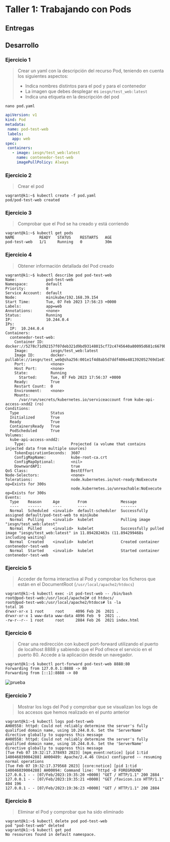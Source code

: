 # Taller 1: Trabajando con Pods

## Entregas



## Desarrollo

### Ejercicio 1

> Crear un yaml con la descripción del recurso Pod, teniendo en cuenta los siguientes aspectos:
>
>- Indica nombres distintos para el pod y para el contenedor
>- La imagen que debes desplegar es `iesgn/test_web:latest`
>- Indica una etiqueta en la descripción del pod

```shell
nano pod.yaml
```

```yaml
apiVersion: v1
kind: Pod
metadata:
 name: pod-test-web
 labels:
   app: web
spec:
 containers:
   - image: iesgn/test_web:latest
     name: contenedor-test-web
     imagePullPolicy: Always
```

### Ejercicio 2

> Crear el pod

```shell
vagrant@k1:~$ kubectl create -f pod.yaml
pod/pod-test-web created
```

### Ejercicio 3

> Comprobar que el Pod se ha creado y está corriendo

```shell
vagrant@k1:~$ kubectl get pods
NAME           READY   STATUS    RESTARTS   AGE
pod-test-web   1/1     Running   0          30m
```

### Ejercicio 4

> Obtener información detallada del Pod creado

```shell
vagrant@k1:~$ kubectl describe pod pod-test-web
Name:             pod-test-web
Namespace:        default
Priority:         0
Service Account:  default
Node:             minikube/192.168.39.154
Start Time:       Tue, 07 Feb 2023 17:56:23 +0000
Labels:           app=web
Annotations:      <none>
Status:           Running
IP:               10.244.0.4
IPs:
  IP:  10.244.0.4
Containers:
  contenedor-test-web:
    Container ID:   docker://5278c71d92157f07deb321d9bd93148015cf72c4745640a80095d681c6679be3
    Image:          iesgn/test_web:latest
    Image ID:       docker-pullable://iesgn/test_web@sha256:001e1f4d8ab5d7ddf406e481392052769d1e87bdcce672fc6b91cdf3ec136886
    Port:           <none>
    Host Port:      <none>
    State:          Running
      Started:      Tue, 07 Feb 2023 17:56:37 +0000
    Ready:          True
    Restart Count:  0
    Environment:    <none>
    Mounts:
      /var/run/secrets/kubernetes.io/serviceaccount from kube-api-access-xndd2 (ro)
Conditions:
  Type              Status
  Initialized       True 
  Ready             True 
  ContainersReady   True 
  PodScheduled      True 
Volumes:
  kube-api-access-xndd2:
    Type:                    Projected (a volume that contains injected data from multiple sources)
    TokenExpirationSeconds:  3607
    ConfigMapName:           kube-root-ca.crt
    ConfigMapOptional:       <nil>
    DownwardAPI:             true
QoS Class:                   BestEffort
Node-Selectors:              <none>
Tolerations:                 node.kubernetes.io/not-ready:NoExecute op=Exists for 300s
                             node.kubernetes.io/unreachable:NoExecute op=Exists for 300s
Events:
  Type    Reason     Age        From               Message
  ----    ------     ----       ----               -------
  Normal  Scheduled  <invalid>  default-scheduler  Successfully assigned default/pod-test-web to minikube
  Normal  Pulling    <invalid>  kubelet            Pulling image "iesgn/test_web:latest"
  Normal  Pulled     <invalid>  kubelet            Successfully pulled image "iesgn/test_web:latest" in 11.894282463s (11.894299468s including waiting)
  Normal  Created    <invalid>  kubelet            Created container contenedor-test-web
  Normal  Started    <invalid>  kubelet            Started container contenedor-test-web
```

### Ejercicio 5

> Acceder de forma interactiva al Pod y comprobar los ficheros que están en el DocumentRoot (`/usr/local/apache2/htdocs`)

```shell
vagrant@k1:~$ kubectl exec -it pod-test-web -- /bin/bash
root@pod-test-web:/usr/local/apache2# cd htdocs/
root@pod-test-web:/usr/local/apache2/htdocs# ls -la
total 16
drwxr-xr-x 1 root     root     4096 Feb 26  2021 .
drwxr-xr-x 1 www-data www-data 4096 Feb  9  2021 ..
-rw-r--r-- 1 root     root     2884 Feb 26  2021 index.html
```

### Ejercicio 6

> Crear una redirección con kubectl port-forward utilizando el puerto de localhost 8888 y sabiendo que el Pod ofrece el servicio en el puerto 80. Accede a la aplicación desde un navegador.

```shell
vagrant@k1:~$ kubectl port-forward pod-test-web 8888:80
Forwarding from 127.0.0.1:8888 -> 80
Forwarding from [::1]:8888 -> 80
```

![prueba](https://i.imgur.com/DSSQmv5.png)

### Ejercicio 7

> Mostrar los logs del Pod y comprobar que se visualizan los logs de los accesos que hemos realizado en el punto anterior

```shell
vagrant@k1:~$ kubectl logs pod-test-web
AH00558: httpd: Could not reliably determine the server's fully qualified domain name, using 10.244.0.6. Set the 'ServerName' directive globally to suppress this message
AH00558: httpd: Could not reliably determine the server's fully qualified domain name, using 10.244.0.6. Set the 'ServerName' directive globally to suppress this message
[Tue Feb 07 19:32:17.378493 2023] [mpm_event:notice] [pid 1:tid 140046039004288] AH00489: Apache/2.4.46 (Unix) configured -- resuming normal operations
[Tue Feb 07 19:32:17.379568 2023] [core:notice] [pid 1:tid 140046039004288] AH00094: Command line: 'httpd -D FOREGROUND'
127.0.0.1 - - [07/Feb/2023:19:35:20 +0000] "GET / HTTP/1.1" 200 2884
127.0.0.1 - - [07/Feb/2023:19:35:21 +0000] "GET /favicon.ico HTTP/1.1" 404 196
127.0.0.1 - - [07/Feb/2023:19:36:23 +0000] "GET / HTTP/1.1" 200 2884
```

### Ejercicio 8

> Eliminar el Pod y comprobar que ha sido eliminado

```shell
vagrant@k1:~$ kubectl delete pod pod-test-web
pod "pod-test-web" deleted
vagrant@k1:~$ kubectl get pod
No resources found in default namespace.
```

